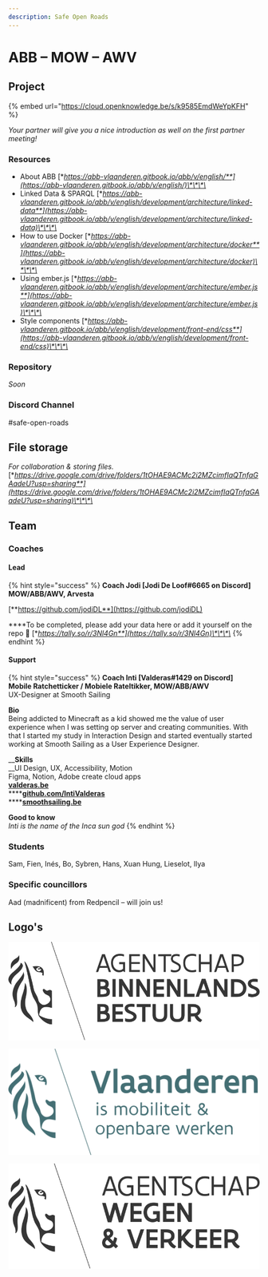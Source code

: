 ```yaml
---
description: Safe Open Roads
---
```


# ABB – MOW – AWV

## Project

{% embed url="https://cloud.openknowledge.be/s/k9585EmdWeYpKFH" %}

_Your partner will give you a nice introduction as well on the first partner meeting!_

### Resources

* About ABB [**https://abb-vlaanderen.gitbook.io/abb/v/english/**](https://abb-vlaanderen.gitbook.io/abb/v/english/)\*\*\*\*
* Linked Data & SPARQL [**https://abb-vlaanderen.gitbook.io/abb/v/english/development/architecture/linked-data**](https://abb-vlaanderen.gitbook.io/abb/v/english/development/architecture/linked-data)\*\*\*\*
* How to use Docker [**https://abb-vlaanderen.gitbook.io/abb/v/english/development/architecture/docker**](https://abb-vlaanderen.gitbook.io/abb/v/english/development/architecture/docker)\*\*\*\*
* Using ember.js [**https://abb-vlaanderen.gitbook.io/abb/v/english/development/architecture/ember.js**](https://abb-vlaanderen.gitbook.io/abb/v/english/development/architecture/ember.js)\*\*\*\*
* Style components [**https://abb-vlaanderen.gitbook.io/abb/v/english/development/front-end/css**](https://abb-vlaanderen.gitbook.io/abb/v/english/development/front-end/css)\*\*\*\*

### Repository

_Soon_

### **Discord Channel**

\#safe-open-roads

## File storage

_For collaboration & storing files._ [**https://drive.google.com/drive/folders/1tOHAE9ACMc2i2MZcimfIaQTnfaGAadeU?usp=sharing**](https://drive.google.com/drive/folders/1tOHAE9ACMc2i2MZcimfIaQTnfaGAadeU?usp=sharing)\*\*\*\*

## Team

### Coaches

#### Lead

{% hint style="success" %}
**Coach Jodi \[Jodi De Loof\#6665 on Discord\]  
MOW/ABB/AWV, Arvesta**  
  
[**https://github.com/jodiDL**](https://github.com/jodiDL)  
  
****To be completed, please add your data here or add it yourself on the repo 🙏 [**https://tally.so/r/3Nl4Gn**](https://tally.so/r/3Nl4Gn)\*\*\*\*
{% endhint %}

#### Support

{% hint style="success" %}
**Coach Inti \[Valderas\#1429 on Discord\]  
Mobile Ratchetticker / Mobiele Rateltikker, MOW/ABB/AWV**  
UX-Designer at Smooth Sailing  
  
**Bio**  
Being addicted to Minecraft as a kid showed me the value of user experience when I was setting op server and creating communities. With that I started my study in Interaction Design and started eventually started working at Smooth Sailing as a User Experience Designer.  
  
__**Skills**  
__UI Design, UX, Accessibility, Motion  
Figma, Notion, Adobe create cloud apps  
[**valderas.be**](http://valderas.be)  
****[**github.com/IntiValderas**](https://github.com/IntiValderas)  
****[**smoothsailing.be**](http://smoothsailing.be)  
  
**Good to know**  
_Inti is the name of the Inca sun god_
{% endhint %}

### Students

Sam, Fien, Inés, Bo, Sybren, Hans, Xuan Hung, Lieselot, Ilya

### Specific councillors

Aad \(madnificent\) from Redpencil – will join us!

## Logo's

![Logo Agentschap Binnenlands Bestuur](../.gitbook/assets/logo-abb.svg)

![Logo Mobiliteit &amp; Openbare Werken](../.gitbook/assets/agentschap-mobiliteit-openbare-werken.svg)

![Logo Agentschap Wegen &amp; Verkeer](../.gitbook/assets/agentschap-wegen-verkeer.svg)



